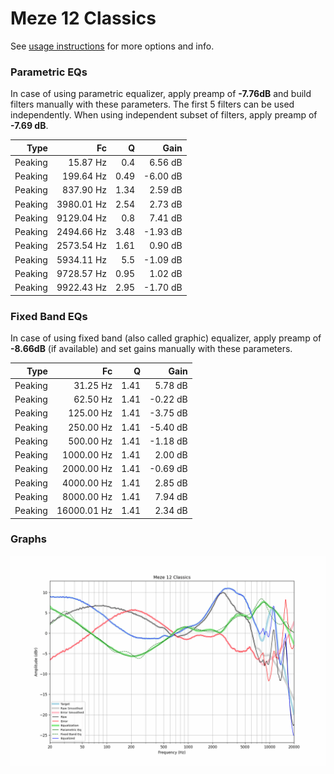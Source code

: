 # Meze 12 Classics
See [usage instructions](https://github.com/jaakkopasanen/AutoEq#usage) for more options and info.

### Parametric EQs
In case of using parametric equalizer, apply preamp of **-7.76dB** and build filters manually
with these parameters. The first 5 filters can be used independently.
When using independent subset of filters, apply preamp of **-7.69 dB**.

| Type    | Fc         |    Q | Gain     |
|--------:|-----------:|-----:|---------:|
| Peaking | 15.87 Hz   | 0.4  | 6.56 dB  |
| Peaking | 199.64 Hz  | 0.49 | -6.00 dB |
| Peaking | 837.90 Hz  | 1.34 | 2.59 dB  |
| Peaking | 3980.01 Hz | 2.54 | 2.73 dB  |
| Peaking | 9129.04 Hz | 0.8  | 7.41 dB  |
| Peaking | 2494.66 Hz | 3.48 | -1.93 dB |
| Peaking | 2573.54 Hz | 1.61 | 0.90 dB  |
| Peaking | 5934.11 Hz | 5.5  | -1.09 dB |
| Peaking | 9728.57 Hz | 0.95 | 1.02 dB  |
| Peaking | 9922.43 Hz | 2.95 | -1.70 dB |

### Fixed Band EQs
In case of using fixed band (also called graphic) equalizer, apply preamp of **-8.66dB**
(if available) and set gains manually with these parameters.

| Type    | Fc          |    Q | Gain     |
|--------:|------------:|-----:|---------:|
| Peaking | 31.25 Hz    | 1.41 | 5.78 dB  |
| Peaking | 62.50 Hz    | 1.41 | -0.22 dB |
| Peaking | 125.00 Hz   | 1.41 | -3.75 dB |
| Peaking | 250.00 Hz   | 1.41 | -5.40 dB |
| Peaking | 500.00 Hz   | 1.41 | -1.18 dB |
| Peaking | 1000.00 Hz  | 1.41 | 2.00 dB  |
| Peaking | 2000.00 Hz  | 1.41 | -0.69 dB |
| Peaking | 4000.00 Hz  | 1.41 | 2.85 dB  |
| Peaking | 8000.00 Hz  | 1.41 | 7.94 dB  |
| Peaking | 16000.01 Hz | 1.41 | 2.34 dB  |

### Graphs
![](./Meze%2012%20Classics.png)